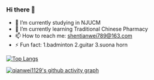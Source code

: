 ### Hi there 👋

- 🔭 I’m currently studying in NJUCM
- 🌱 I’m currently learning Traditional Chinese Pharmacy
- 📫 How to reach me: shentianwei789@163.com
- ⚡ Fun fact: 1.badminton 2.guitar 3.suona horn

[![Top Langs](https://github-readme-stats.vercel.app/api/top-langs/?username=qianwei1129&layout=compact)](https://github.com/anuraghazra/github-readme-stats)

[![qianwei1129's github activity graph](https://github-readme-activity-graph.vercel.app/graph?username=qianwei1129&theme=nord)](https://github.com/qianwei1129/github-readme-activity-graph)

